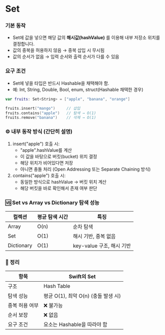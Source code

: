 # Set

### 기본 동작
- Set에 값을 넣으면 해당 값의 **해시값(hashValue)** 를 이용해 내부 저장소 위치를 결정합니다.
- 값의 중복을 허용하지 않음 → 중복 삽입 시 무시됨
- 값의 순서가 없음 → 입력 순서와 출력 순서가 다를 수 있음

### 요구 조건
- Set에 넣을 타입은 반드시 Hashable을 채택해야 함.
- 예: Int, String, Double, Bool, enum, struct(Hashable 채택한 경우)
```swift
var fruits: Set<String> = ["apple", "banana", "orange"]

fruits.insert("mango")     // 삽입
fruits.contains("apple")   // 탐색 → O(1)
fruits.remove("banana")    // 삭제 → O(1)
```

### ⚙️ 내부 동작 방식 (간단히 설명)
1.	insert("apple") 호출 시:
    - "apple".hashValue를 계산
    - 이 값을 바탕으로 버킷(bucket) 위치 결정
    - 해당 위치가 비어있다면 저장
    - 아니면 충돌 처리 (Open Addressing 또는 Separate Chaining 방식)
2.	contains("apple") 호출 시:
    - 동일한 방식으로 hashValue → 버킷 위치 계산
    - 해당 버킷을 바로 확인해서 존재 여부 판단

### 🆚 Set vs Array vs Dictionary 탐색 성능

컬렉션 |	평균 탐색 시간  |	특징
-----|--------------------|-----
Array   |	O(n)    |	순차 탐색
Set |	O(1)    |	해시 기반, 중복 없음
Dictionary  |	O(1)    |	key-value 구조, 해시 기반


### 🎯 정리

항목    |	Swift의 Set
-----|-----
구조    |	Hash Table
탐색 성능   |	평균 O(1), 최악 O(n) (충돌 발생 시)
중복 허용 여부  |	❌ 불가능
순서 보장   |	❌ 없음
요구 조건   |	요소는 Hashable을 따라야 함